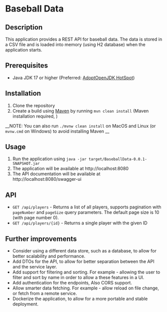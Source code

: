 # Baseball Data

## Description

This application provides a REST API for baseball data.
The data is stored in a CSV file and is loaded into memory (using H2 database) when the application starts.

## Prerequisites

* Java JDK 17 or higher (Preferred: [AdoptOpenJDK HotSpot](https://adoptopenjdk.net/))

## Installation

1. Clone the repository
1. Create a build using [Maven](https://maven.apache.org/) by running `mvn clean install` (Maven installation
   required, )

__NOTE: You can also run `./mvnw clean install` on MacOS and Linux (or `mvnw.cmd` on Windows) to avoid installing Maven
__

## Usage

1. Run the application using `java -jar target/BaseballData-0.0.1-SNAPSHOT.jar`
1. The application will be available at http://localhost:8080
1. The API documentation will be available at http://localhost:8080/swagger-ui

## API

* `GET /api/players` - Returns a list of all players, supports pagination with `pageNumber` and `pageSize` query
  parameters. The default page size is 10 (with page number 0).
* `GET /api/players/{id}` - Returns a single player with the given ID

## Further improvements

* Consider using a different data store, such as a database, to allow for better scalability and performance.
* Add DTOs for the API, to allow for better separation between the API and the service layer.
* Add support for filtering and sorting. For example - allowing the user to filter and sort by name in order to allow
  a these features in a UI.
* Add authentication for the endpoints, Also CORS support.
* Allow smarter data fetching. For example - allow reload on file change, or fetch from a remote service.
* Dockerize the application, to allow for a more portable and stable deployment.